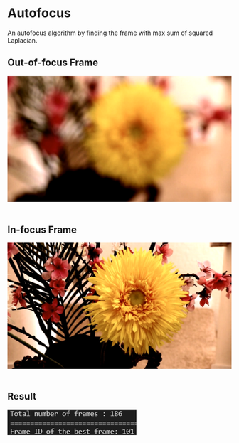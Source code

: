 # Autofocus
An autofocus algorithm by finding the frame with max sum of squared Laplacian.

## Out-of-focus Frame
![alt text](https://github.com/yyhz76/Autofocus/blob/main/data/out_of_focus_frame.png)<br /><br />  



## In-focus Frame
![alt text](https://github.com/yyhz76/Autofocus/blob/main/data/in_focus_frame.png)<br /><br />  

## Result
![alt text](https://github.com/yyhz76/Autofocus/blob/main/data/result.png)<br /><br />  

